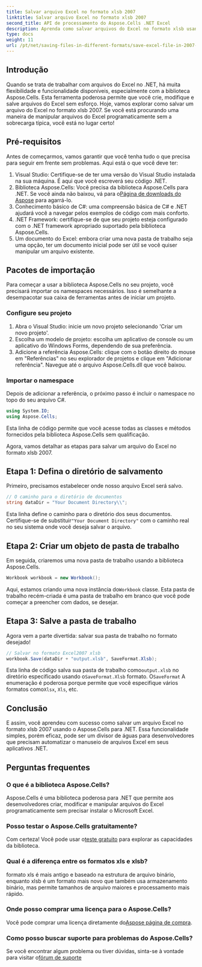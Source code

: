 ```yaml
---
title: Salvar arquivo Excel no formato xlsb 2007
linktitle: Salvar arquivo Excel no formato xlsb 2007
second_title: API de processamento do Aspose.Cells .NET Excel
description: Aprenda como salvar arquivos do Excel no formato xlsb usando Aspose.Cells para .NET! Um guia passo a passo com exemplos práticos espera por você.
type: docs
weight: 11
url: /pt/net/saving-files-in-different-formats/save-excel-file-in-2007-xlsb-format/
---
```

## Introdução
Quando se trata de trabalhar com arquivos do Excel no .NET, há muita flexibilidade e funcionalidade disponíveis, especialmente com a biblioteca Aspose.Cells. Esta ferramenta poderosa permite que você crie, modifique e salve arquivos do Excel sem esforço. Hoje, vamos explorar como salvar um arquivo do Excel no formato xlsb 2007. Se você está procurando uma maneira de manipular arquivos do Excel programaticamente sem a sobrecarga típica, você está no lugar certo! 
## Pré-requisitos
Antes de começarmos, vamos garantir que você tenha tudo o que precisa para seguir em frente sem problemas. Aqui está o que você deve ter:
1. Visual Studio: Certifique-se de ter uma versão do Visual Studio instalada na sua máquina. É aqui que você escreverá seu código .NET. 
2. Biblioteca Aspose.Cells: Você precisa da biblioteca Aspose.Cells para .NET. Se você ainda não baixou, vá para o[Página de downloads do Aspose](https://releases.aspose.com/cells/net/) para agarrá-lo. 
3. Conhecimento básico de C#: uma compreensão básica de C# e .NET ajudará você a navegar pelos exemplos de código com mais conforto.
4. .NET Framework: certifique-se de que seu projeto esteja configurado com o .NET framework apropriado suportado pela biblioteca Aspose.Cells.
5. Um documento do Excel: embora criar uma nova pasta de trabalho seja uma opção, ter um documento inicial pode ser útil se você quiser manipular um arquivo existente.
## Pacotes de importação
Para começar a usar a biblioteca Aspose.Cells no seu projeto, você precisará importar os namespaces necessários. Isso é semelhante a desempacotar sua caixa de ferramentas antes de iniciar um projeto.
### Configure seu projeto
1. Abra o Visual Studio: inicie um novo projeto selecionando 'Criar um novo projeto'. 
2. Escolha um modelo de projeto: escolha um aplicativo de console ou um aplicativo do Windows Forms, dependendo de sua preferência.
3. Adicione a referência Aspose.Cells: clique com o botão direito do mouse em "Referências" no seu explorador de projetos e clique em "Adicionar referência". Navegue até o arquivo Aspose.Cells.dll que você baixou.
### Importar o namespace
Depois de adicionar a referência, o próximo passo é incluir o namespace no topo do seu arquivo C#.
```csharp
using System.IO;
using Aspose.Cells;
```
Esta linha de código permite que você acesse todas as classes e métodos fornecidos pela biblioteca Aspose.Cells sem qualificação.

Agora, vamos detalhar as etapas para salvar um arquivo do Excel no formato xlsb 2007.
## Etapa 1: Defina o diretório de salvamento
Primeiro, precisamos estabelecer onde nosso arquivo Excel será salvo.

```csharp
// O caminho para o diretório de documentos
string dataDir = "Your Document Directory\\";
```
 Esta linha define o caminho para o diretório dos seus documentos. Certifique-se de substituir`"Your Document Directory"` com o caminho real no seu sistema onde você deseja salvar o arquivo.
## Etapa 2: Criar um objeto de pasta de trabalho
Em seguida, criaremos uma nova pasta de trabalho usando a biblioteca Aspose.Cells.

```csharp
Workbook workbook = new Workbook();
```
 Aqui, estamos criando uma nova instância do`Workbook` classe. Esta pasta de trabalho recém-criada é uma pasta de trabalho em branco que você pode começar a preencher com dados, se desejar.
## Etapa 3: Salve a pasta de trabalho
Agora vem a parte divertida: salvar sua pasta de trabalho no formato desejado!
```csharp
// Salvar no formato Excel2007 xlsb
workbook.Save(dataDir + "output.xlsb", SaveFormat.Xlsb);
```
 Esta linha de código salva sua pasta de trabalho como`output.xlsb` no diretório especificado usando o`SaveFormat.Xlsb` formato. O`SaveFormat` A enumeração é poderosa porque permite que você especifique vários formatos como`Xlsx`, `Xls`, etc.
## Conclusão
E assim, você aprendeu com sucesso como salvar um arquivo Excel no formato xlsb 2007 usando o Aspose.Cells para .NET. Essa funcionalidade simples, porém eficaz, pode ser um divisor de águas para desenvolvedores que precisam automatizar o manuseio de arquivos Excel em seus aplicativos .NET.

## Perguntas frequentes
### O que é a biblioteca Aspose.Cells?
Aspose.Cells é uma biblioteca poderosa para .NET que permite aos desenvolvedores criar, modificar e manipular arquivos do Excel programaticamente sem precisar instalar o Microsoft Excel.
### Posso testar o Aspose.Cells gratuitamente?
 Com certeza! Você pode usar o[teste gratuito](https://releases.aspose.com/) para explorar as capacidades da biblioteca.
### Qual é a diferença entre os formatos xls e xlsb?
formato xls é mais antigo e baseado na estrutura de arquivo binário, enquanto xlsb é um formato mais novo que também usa armazenamento binário, mas permite tamanhos de arquivo maiores e processamento mais rápido.
### Onde posso comprar uma licença para o Aspose.Cells?
 Você pode comprar uma licença diretamente do[Aspose página de compra](https://purchase.aspose.com/buy).
### Como posso buscar suporte para problemas do Aspose.Cells?
 Se você encontrar algum problema ou tiver dúvidas, sinta-se à vontade para visitar o[fórum de suporte](https://forum.aspose.com/c/cells/9)